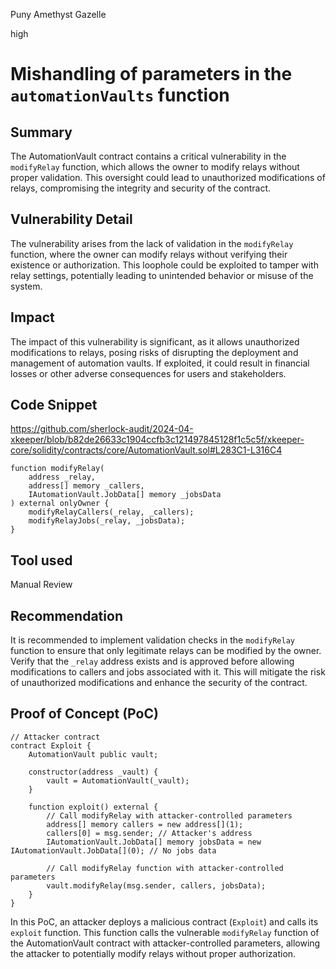 Puny Amethyst Gazelle

high

# Mishandling of parameters in the `automationVaults` function

## Summary

The AutomationVault contract contains a critical vulnerability in the `modifyRelay` function, which allows the owner to modify relays without proper validation. This oversight could lead to unauthorized modifications of relays, compromising the integrity and security of the contract.

## Vulnerability Detail

The vulnerability arises from the lack of validation in the `modifyRelay` function, where the owner can modify relays without verifying their existence or authorization. This loophole could be exploited to tamper with relay settings, potentially leading to unintended behavior or misuse of the system.

## Impact

The impact of this vulnerability is significant, as it allows unauthorized modifications to relays, posing risks of disrupting the deployment and management of automation vaults. If exploited, it could result in financial losses or other adverse consequences for users and stakeholders.

## Code Snippet
https://github.com/sherlock-audit/2024-04-xkeeper/blob/b82de26633c1904ccfb3c121497845128f1c5c5f/xkeeper-core/solidity/contracts/core/AutomationVault.sol#L283C1-L316C4
```solidity
function modifyRelay(
    address _relay,
    address[] memory _callers,
    IAutomationVault.JobData[] memory _jobsData
) external onlyOwner {
    modifyRelayCallers(_relay, _callers);
    modifyRelayJobs(_relay, _jobsData);
}
```

## Tool used

Manual Review

## Recommendation

It is recommended to implement validation checks in the `modifyRelay` function to ensure that only legitimate relays can be modified by the owner. Verify that the `_relay` address exists and is approved before allowing modifications to callers and jobs associated with it. This will mitigate the risk of unauthorized modifications and enhance the security of the contract.

## Proof of Concept (PoC)

```solidity
// Attacker contract
contract Exploit {
    AutomationVault public vault;

    constructor(address _vault) {
        vault = AutomationVault(_vault);
    }

    function exploit() external {
        // Call modifyRelay with attacker-controlled parameters
        address[] memory callers = new address[](1);
        callers[0] = msg.sender; // Attacker's address
        IAutomationVault.JobData[] memory jobsData = new IAutomationVault.JobData[](0); // No jobs data

        // Call modifyRelay function with attacker-controlled parameters
        vault.modifyRelay(msg.sender, callers, jobsData);
    }
}
```

In this PoC, an attacker deploys a malicious contract (`Exploit`) and calls its `exploit` function. This function calls the vulnerable `modifyRelay` function of the AutomationVault contract with attacker-controlled parameters, allowing the attacker to potentially modify relays without proper authorization.